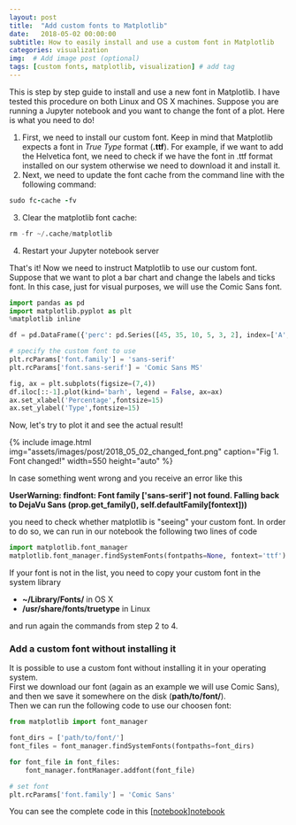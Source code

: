 ```yaml
---
layout: post
title:  "Add custom fonts to Matplotlib"
date:   2018-05-02 00:00:00
subtitle: How to easily install and use a custom font in Matplotlib
categories: visualization
img:  # Add image post (optional)
tags: [custom fonts, matplotlib, visualization] # add tag
---
```


This is step by step guide to install and use a new font in Matplotlib. I have tested this procedure on both Linux and OS X machines.
Suppose you are running a Jupyter notebook and you want to change the font of a plot. Here is what you need to do! 

1. First, we need to install our custom font. Keep in mind that Matplotlib expects a font in *True Type* format (**.ttf**). For example, if we want to add the Helvetica font, we need to check if we have the font in .ttf format installed on our system otherwise we need to download it and install it.
2. Next, we need to update the font cache from the command line with the following command:
```ruby
sudo fc-cache -fv
```
3. Clear the matplotlib font cache:
```python
rm -fr ~/.cache/matplotlib
```
4. Restart your Jupyter notebook server

That's it! Now we need to instruct Matplotlib to use our custom font. Suppose that we want to plot a bar chart and change the labels and ticks font. In this case, just for visual purposes, we will use the Comic Sans font.

```python
import pandas as pd
import matplotlib.pyplot as plt
%matplotlib inline

df = pd.DataFrame({'perc': pd.Series([45, 35, 10, 5, 3, 2], index=['A', 'B', 'C','D','E','F'])})

# specify the custom font to use
plt.rcParams['font.family'] = 'sans-serif'
plt.rcParams['font.sans-serif'] = 'Comic Sans MS'

fig, ax = plt.subplots(figsize=(7,4))
df.iloc[::-1].plot(kind='barh', legend = False, ax=ax)
ax.set_xlabel('Percentage',fontsize=15)
ax.set_ylabel('Type',fontsize=15)
```

Now, let's try to plot it and see the actual result!

{% include image.html
   img="assets/images/post/2018_05_02_changed_font.png"
   caption="Fig 1. Font changed!"
   width=550
   height="auto"
%}

In case something went wrong and you receive an error like this

**UserWarning: findfont: Font family ['sans-serif'] not found. Falling back to DejaVu Sans (prop.get_family(), self.defaultFamily[fontext]))**

you need to check whether matplotlib is "seeing" your custom font. In order to do so, we can run in our notebook the following two lines of code
```python
import matplotlib.font_manager
matplotlib.font_manager.findSystemFonts(fontpaths=None, fontext='ttf')
```

If your font is not in the list, you need to copy your custom font in the system library
* **~/Library/Fonts/** in OS X
* **/usr/share/fonts/truetype** in Linux

and run again the commands from step 2 to 4.

### Add a custom font without installing it
It is possible to use a custom font without installing it in your operating system.  
First we download our font (again as an example we will use Comic Sans), and then we save it somewhere on the disk (**path/to/font/**).  
Then we can run the following code to use our choosen font:

```python
from matplotlib import font_manager

font_dirs = ['path/to/font/']
font_files = font_manager.findSystemFonts(fontpaths=font_dirs)

for font_file in font_files:
    font_manager.fontManager.addfont(font_file)

# set font
plt.rcParams['font.family'] = 'Comic Sans'
```

You can see the complete code in this [[notebook]][notebook]


[notebook]: https://github.com/scentellegher/code_snippets/blob/master/matplotlib_font/Matplotlib_custom_font.ipynb